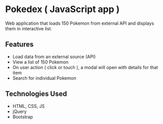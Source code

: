 # Pokedex ( JavaScript app )
Web application that loads 150 Pokemon from external API and displays them in interactive list.

## Features
* Load data from an external source (API)
* View a list of 150 Pokemon
* On user action ( click or touch ), a modal will open with details for that item
* Search for individual Pokemon

## Technologies Used
* HTML, CSS, JS
* jQuery
* Bootstrap

